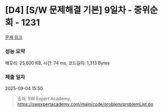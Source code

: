 # [D4] [S/W 문제해결 기본] 9일차 - 중위순회 - 1231 

[문제 링크](https://swexpertacademy.com/main/code/problem/problemDetail.do?contestProbId=AV140YnqAIECFAYD) 

### 성능 요약

메모리: 25,600 KB, 시간: 74 ms, 코드길이: 1,313 Bytes

### 제출 일자

2025-09-04 15:50



> 출처: SW Expert Academy, https://swexpertacademy.com/main/code/problem/problemList.do